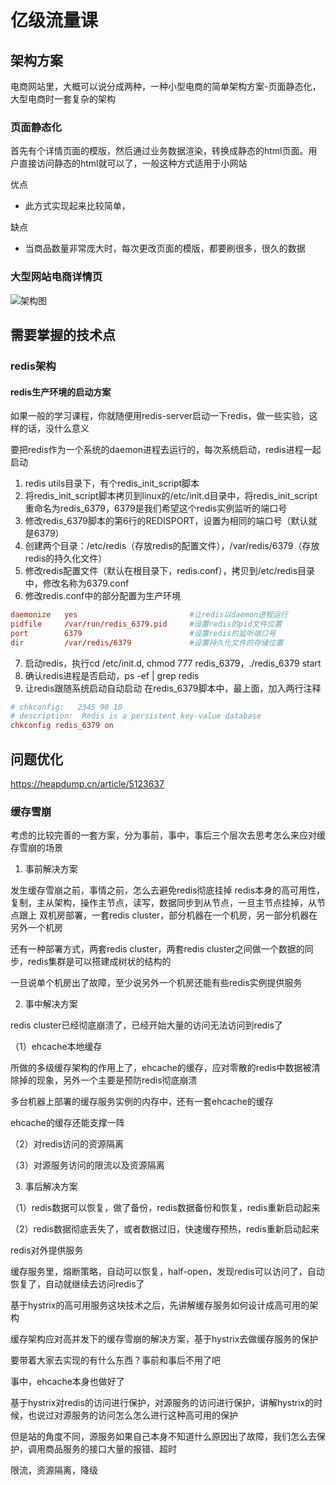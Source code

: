 # 亿级流量课

## 架构方案

电商网站里，大概可以说分成两种，一种小型电商的简单架构方案-页面静态化，大型电商时一套复杂的架构

### 页面静态化

首先有个详情页面的模版，然后通过业务数据渲染，转换成静态的html页面。用户直接访问静态的html就可以了，一般这种方式适用于小网站

优点
- 此方式实现起来比较简单，

缺点
- 当商品数量非常庞大时，每次更改页面的模版，都要刷很多，很久的数据


### 大型网站电商详情页


![架构图](../../static/images/shishan/note_cache_arch1.png '架构图')


## 需要掌握的技术点

### redis架构

#### redis生产环境的启动方案

如果一般的学习课程，你就随便用redis-server启动一下redis，做一些实验，这样的话，没什么意义

要把redis作为一个系统的daemon进程去运行的，每次系统启动，redis进程一起启动

1. redis utils目录下，有个redis_init_script脚本
2. 将redis_init_script脚本拷贝到linux的/etc/init.d目录中，将redis_init_script重命名为redis_6379，6379是我们希望这个redis实例监听的端口号
3. 修改redis_6379脚本的第6行的REDISPORT，设置为相同的端口号（默认就是6379）
4. 创建两个目录：/etc/redis（存放redis的配置文件），/var/redis/6379（存放redis的持久化文件）
5. 修改redis配置文件（默认在根目录下，redis.conf），拷贝到/etc/redis目录中，修改名称为6379.conf
6. 修改redis.conf中的部分配置为生产环境
```conf
daemonize	yes							#让redis以daemon进程运行
pidfile		/var/run/redis_6379.pid 	#设置redis的pid文件位置
port		6379						#设置redis的监听端口号
dir 		/var/redis/6379				#设置持久化文件的存储位置
```
7. 启动redis，执行cd /etc/init.d, chmod 777 redis_6379，./redis_6379 start
8. 确认redis进程是否启动，ps -ef | grep redis
9. 让redis跟随系统启动自动启动
在redis_6379脚本中，最上面，加入两行注释
```conf
# chkconfig:   2345 90 10
# description:  Redis is a persistent key-value database
chkconfig redis_6379 on
```




## 问题优化
https://heapdump.cn/article/5123637
### 缓存雪崩
考虑的比较完善的一套方案，分为事前，事中，事后三个层次去思考怎么来应对缓存雪崩的场景
1. 事前解决方案

发生缓存雪崩之前，事情之前，怎么去避免redis彻底挂掉
redis本身的高可用性，复制，主从架构，操作主节点，读写，数据同步到从节点，一旦主节点挂掉，从节点跟上
双机房部署，一套redis cluster，部分机器在一个机房，另一部分机器在另外一个机房

还有一种部署方式，两套redis cluster，两套redis cluster之间做一个数据的同步，redis集群是可以搭建成树状的结构的

一旦说单个机房出了故障，至少说另外一个机房还能有些redis实例提供服务

2. 事中解决方案

redis cluster已经彻底崩溃了，已经开始大量的访问无法访问到redis了

（1）ehcache本地缓存

所做的多级缓存架构的作用上了，ehcache的缓存，应对零散的redis中数据被清除掉的现象，另外一个主要是预防redis彻底崩溃

多台机器上部署的缓存服务实例的内存中，还有一套ehcache的缓存

ehcache的缓存还能支撑一阵

（2）对redis访问的资源隔离

（3）对源服务访问的限流以及资源隔离

3. 事后解决方案

（1）redis数据可以恢复，做了备份，redis数据备份和恢复，redis重新启动起来

（2）redis数据彻底丢失了，或者数据过旧，快速缓存预热，redis重新启动起来

redis对外提供服务

缓存服务里，熔断策略，自动可以恢复，half-open，发现redis可以访问了，自动恢复了，自动就继续去访问redis了

基于hystrix的高可用服务这块技术之后，先讲解缓存服务如何设计成高可用的架构

缓存架构应对高并发下的缓存雪崩的解决方案，基于hystrix去做缓存服务的保护

要带着大家去实现的有什么东西？事前和事后不用了吧

事中，ehcache本身也做好了

基于hystrix对redis的访问进行保护，对源服务的访问进行保护，讲解hystrix的时候，也说过对源服务的访问怎么怎么进行这种高可用的保护

但是站的角度不同，源服务如果自己本身不知道什么原因出了故障，我们怎么去保护，调用商品服务的接口大量的报错、超时

限流，资源隔离，降级